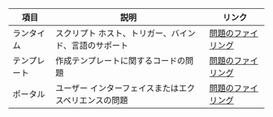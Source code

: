 項目 | 説明 | リンク
---------|-------|-----------
ランタイム | スクリプト ホスト、トリガー、バインド、言語のサポート | [問題のファイリング](https://github.com/Azure/azure-webjobs-sdk-script/issues)
テンプレート | 作成テンプレートに関するコードの問題 | [問題のファイリング](https://github.com/Azure/azure-webjobs-sdk-templates/issues)
ポータル | ユーザー インターフェイスまたはエクスペリエンスの問題 | [問題のファイリング](https://github.com/ProjectKudu/AzureFunctionsPortal/issues)

<!---HONumber=AcomDC_0420_2016-->